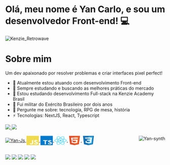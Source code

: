 # Olá, meu nome é Yan Carlo, e sou um desenvolvedor Front-end! 💻
![Kenzie_Retrowave](https://user-images.githubusercontent.com/40778394/185477113-6e2fce00-35ac-46e4-8827-33b30c1ee332.png)
# Sobre mim
Um dev apaixonado por resolver problemas e criar interfaces pixel perfect!

- 🔭 Atualmente estou atuando com desenvolvimento Front-end
- 🌱 Sempre estudando e buscando as melhores práticas do mercado
- 📘 Estou estudando desenvolvimento Full-stack na Kenzie Academy Brasil
- 💼 Fui militar do Exército Brasileiro por dois anos
- 💬 Pergunte me sobre: tecnologia, RPG de mesa, história
- ⚡ Tecnologias: NextJS, React, Typescript

 <div>
  <a href="https://github.com/SrYanCarlo">
  <img height="180em" src="https://github-readme-stats.vercel.app/api?username=yancarlodev&show_icons=true&theme=synthwave&include_all_commits=true&count_private=true"/>
  <img height="180em" src="https://github-readme-stats.vercel.app/api/top-langs/?username=yancarlodev&layout=compact&langs_count=7&theme=synthwave"/>
</div>
<div style="display: inline_block"><br>
  <img align="center" alt="Yan-Js" height="30" width="40" src="https://cdn.jsdelivr.net/gh/devicons/devicon/icons/nextjs/nextjs-original-wordmark.svg" />
  <img align="center" alt="Yan-Js" height="30" width="40" src="https://raw.githubusercontent.com/devicons/devicon/master/icons/javascript/javascript-plain.svg">
  <img align="center" alt="Yan-Ts" height="30" width="40" src="https://raw.githubusercontent.com/devicons/devicon/master/icons/typescript/typescript-plain.svg">
  <img align="center" alt="Yan-React" height="30" width="40" src="https://raw.githubusercontent.com/devicons/devicon/master/icons/react/react-original.svg">
  <img align="center" alt="Yan-HTML" height="30" width="40" src="https://raw.githubusercontent.com/devicons/devicon/master/icons/html5/html5-original.svg">
  <img align="center" alt="Yan-CSS" height="30" width="40" src="https://raw.githubusercontent.com/devicons/devicon/master/icons/css3/css3-original.svg">
  <img align="right" alt="Yan-synth" src="https://c.tenor.com/GiO4XNKti44AAAAM/retrowave-synthwave.gif">
</div>

##
  
<div> 
  <a href="https://www.facebook.com/yancarlo.silveiralepri/" target='_blank' rel="noopener noreferrer"><img src="https://img.shields.io/badge/Facebook-1877F2?style=for-the-badge&logo=facebook&logoColor=white"></a>
  <a href="https://instagram.com/yancarlodc" target='_blank' rel="noopener noreferrer"><img src="https://img.shields.io/badge/-Instagram-%23E4405F?style=for-the-badge&logo=instagram&logoColor=white"></a>
  <a href="https://www.linkedin.com/in/yan-carlo-315287161" target='_blank' rel="noopener noreferrer"><img src="https://img.shields.io/badge/-LinkedIn-%230077B5?style=for-the-badge&logo=linkedin&logoColor=white"></a>
  <a href="http://api.whatsapp.com/send?1=pt_BR&phone=5545998110952" target='_blank' rel="noopener noreferrer"><img src="https://img.shields.io/badge/WhatsApp-25D366?style=for-the-badge&logo=whatsapp&logoColor=white"></a>
  <a href = "mailto:yancarlodc@gmail.com" target='_blank' rel="noopener noreferrer"><img src="https://img.shields.io/badge/-Gmail-%23333?style=for-the-badge&logo=gmail&logoColor=white"></a>
</div>
